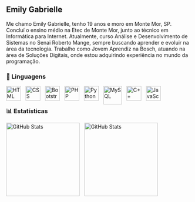 ## Emily Gabrielle
Me chamo Emily Gabrielle, tenho 19 anos e moro em Monte Mor, SP. Concluí o ensino médio na Etec de Monte Mor, junto ao técnico em Informática para Internet. Atualmente, curso Análise e Desenvolvimento de Sistemas no Senai Roberto Mange, sempre buscando aprender e evoluir na área da tecnologia. Trabalho como Jovem Aprendiz na Bosch, atuando na área de Soluções Digitais, onde estou adquirindo experiência no mundo da programação.
### 🤖 Linguagens
<p>
<img
align="left"
alt="HTML"
title="HTML"
width="40px"
style="padding-right: 10px;"
src="https://cdn.jsdelivr.net/gh/devicons/devicon@latest/icons/html5/html5-original.svg"
/>
<img
align="left"
alt="CSS"
title="CSS"
width="40px"
style="padding-right: 10px;"
src="https://cdn.jsdelivr.net/gh/devicons/devicon@latest/icons/css3/css3-original.svg"
/>
<img
align="left"
alt="Bootstrap"
title="Bootstrap"
width="40px"
style="padding-right: 10px;"
src="https://cdn.jsdelivr.net/gh/devicons/devicon@latest/icons/bootstrap/bootstrap-original.svg"
/>
<img
align="left"
alt="PHP"
title="PHP"
width="40px"
style="padding-right: 10px;"
src="https://cdn.jsdelivr.net/gh/devicons/devicon@latest/icons/php/php-original.svg"
/>
<img
align="left"
alt="Python"
title="Python"
width="40px"
style="padding-right: 10px;"
src="https://cdn.jsdelivr.net/gh/devicons/devicon@latest/icons/python/python-original.svg"
/>
<img
align="left"
alt="MySQL"
title="MySQL"
width="50px"
style="padding-right: 10px;"
src="https://cdn.jsdelivr.net/gh/devicons/devicon@latest/icons/mysql/mysql-original-wordmark.svg"
/>
<img
align="left"
alt="C++"
title="C++"
width="40px"
style="padding-right: 10px;"
src="https://cdn.jsdelivr.net/gh/devicons/devicon@latest/icons/cplusplus/cplusplus-original.svg"
/>
<img
align="left"
alt="JavaScript"
title="JavaScript"
width="40px"
style="padding-right: 10px;"
src="https://cdn.jsdelivr.net/gh/devicons/devicon@latest/icons/javascript/javascript-original.svg"
/>
</p>
<br/>
<br/>

### 📊 Estatísticas
<p>
<p>
<img
align="left"
alt="GitHub Stats"
height="200"
style="padding-right: 10px;"
src="https://github-readme-stats.vercel.app/api?username=Emilysx&show_icons=true&theme=tokyonight&include_all_commits=true&locale=pt-br"
/>
<img
align="left"
alt="GitHub Stats"
height="200"
src="https://github-readme-stats.vercel.app/api/top-langs/?username=Emilysx&theme=tokyonight&layout=compact&custom_title=Tecnologias&langs_count=9"
/>
</p>
